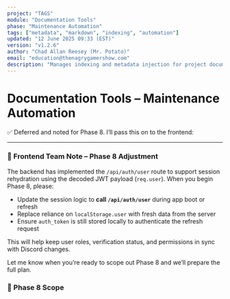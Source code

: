 ```yaml
---
project: "TAGS"
module: "Documentation Tools"
phase: "Maintenance Automation"
tags: ["metadata", "markdown", "indexing", "automation"]
updated: "12 June 2025 09:33 (EST)"
version: "v1.2.6"
author: "Chad Allan Reesey (Mr. Potato)"
email: "education@thenagrygamershow.com"
description: "Manages indexing and metadata injection for project documentation."
---
```


# Documentation Tools – Maintenance Automation
✅ Deferred and noted for Phase 8. I’ll pass this on to the frontend:

---

### 📣 Frontend Team Note – Phase 8 Adjustment

The backend has implemented the `/api/auth/user` route to support session rehydration using the decoded JWT payload (`req.user`). When you begin Phase 8, please:

- Update the session logic to **call `/api/auth/user`** during app boot or refresh
- Replace reliance on `localStorage.user` with fresh data from the server
- Ensure `auth_token` is still stored locally to authenticate the refresh request

This will help keep user roles, verification status, and permissions in sync with Discord changes.

Let me know when you’re ready to scope out Phase 8 and we’ll prepare the full plan.

### 🔄 Phase 8 Scope
